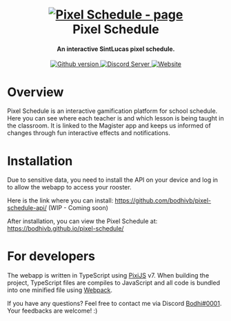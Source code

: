 <h1 align="center">
  <a href="https://bodhivb.github.io/pixel-schedule/"><img src="https://bodhivb.github.io/pixel-schedule/assets/outdoors/tree.png" alt="Pixel Schedule - page"></a>
  <br>
  Pixel Schedule
  <br>
</h1>

<h4 align="center">An interactive SintLucas pixel schedule.</h4>

<div align="center">
  <a href="https://github.com/bodhivb/pixel-schedule">
    <img src="https://img.shields.io/github/package-json/v/Bodhivb/pixel-schedule?style=flat-square" alt="Github version">
  </a>

  <a href="https://github.com/bodhivb/pixel-schedule/actions/workflows/deploy.yml">
    <img src="https://img.shields.io/github/actions/workflow/status/Bodhivb/pixel-schedule/deploy.yml?branch=production&style=flat-square" alt="Discord Server">
  </a>

  <a href="https://bodhivb.github.io/pixel-schedule">
    <img src="https://img.shields.io/website?down_message=offline&style=flat-square&up_message=online&url=https%3A%2F%2Fbodhivb.github.io%2Fpixel-schedule%2F" alt="Website">
  </a>
</div>

# Overview

Pixel Schedule is an interactive gamification platform for school schedule. Here you can see where each teacher is and which lesson is being taught in the classroom. It is linked to the Magister app and keeps us informed of changes through fun interactive effects and notifications.

# Installation

Due to sensitive data, you need to install the API on your device and log in to allow the webapp to access your rooster.

Here is the link where you can install:
https://github.com/bodhivb/pixel-schedule-api/ (WIP - Coming soon)

After installation, you can view the Pixel Schedule at:
https://bodhivb.github.io/pixel-schedule/

# For developers

The webapp is written in TypeScript using [PixiJS](https://github.com/pixijs/pixijs) v7. When building the project, TypeScript files are compiles to JavaScript and all code is bundled into one minified file using [Webpack](https://github.com/webpack/webpack).

If you have any questions? Feel free to contact me via Discord [Bodhi#0001](https://discord.com/users/151423248020537345).
Your feedbacks are welcome! :)
